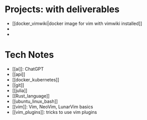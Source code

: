 # Projects: with deliverables
- [[docker_vimwiki|docker image for vim with vimwiki installed]]
-
-

# Tech Notes
- [[ai]]: ChatGPT
- [[api]]
- [[docker_kubernetes]]
- [[git]]
- [[julia]]
- [[Rust_language]]
- [[ubuntu_linux_bash]]
- [[vim]]: Vim, NeoVim, LunarVim basics
- [[vim_plugins]]: tricks to use vim plugins

